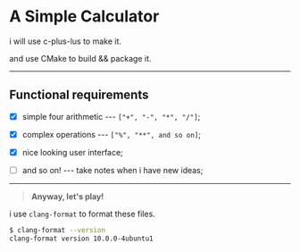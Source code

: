 # A Simple Calculator

i will use c-plus-lus to make it.

and use CMake to build && package it.

---

## Functional requirements

- [x] simple four arithmetic --- `["+", "-", "*", "/"]`;

- [x] complex operations --- `["%", "**", and so on]`;

- [x] nice looking user interface;

- [ ] and so on! --- take notes when i have new ideas;

---

> **Anyway, let's play!**

i use `clang-format` to format these files.

```bash
$ clang-format --version
clang-format version 10.0.0-4ubuntu1
```
